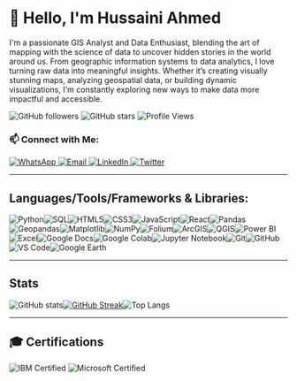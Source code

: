 # 👋 Hello, I'm Hussaini Ahmed

I'm a passionate GIS Analyst and Data Enthusiast, blending the art of mapping with the science of data to uncover hidden stories in the world around us. From geographic information systems to data analytics, I love turning raw data into meaningful insights. Whether it’s creating visually stunning maps, analyzing geospatial data, or building dynamic visualizations, I'm constantly exploring new ways to make data more impactful and accessible.

![GitHub followers](https://img.shields.io/github/followers/Husayn01?label=Followers&style=social) ![GitHub stars](https://img.shields.io/github/stars/Husayn01?label=Stars&style=social) ![Profile Views](https://komarev.com/ghpvc/?username=Husayn01&color=blue)

### 📫 Connect with Me:
<a href="https://wa.me/+2349031852400" target="_blank">
  <img src="https://img.shields.io/badge/-WhatsApp-25D366?logo=whatsapp&logoColor=white&style=for-the-badge" alt="WhatsApp">
</a>
<a href="mailto:hussainiahmed222@gmail.com" target="_blank">
  <img src="https://img.shields.io/badge/-Email-D14836?logo=gmail&logoColor=white&style=for-the-badge" alt="Email">
</a>
<a href="https://www.linkedin.com/in/hussainiahmed" target="_blank">
  <img src="https://img.shields.io/badge/-LinkedIn-0077B5?logo=linkedin&logoColor=white&style=for-the-badge" alt="LinkedIn">
</a>
<a href="https://x.com/Hussayn_01" target="_blank">
  <img src="https://img.shields.io/badge/-Twitter-1DA1F2?logo=twitter&logoColor=white&style=for-the-badge" alt="Twitter">
</a>


------------
## Languages/Tools/Frameworks & Libraries:
<img src="https://img.shields.io/badge/-Python-3776AB?logo=python&logoColor=white&style=for-the-badge" alt="Python"><img src="https://img.shields.io/badge/-SQL-4479A1?logo=MySQL&logoColor=white&style=for-the-badge" alt="SQL"><img src="https://img.shields.io/badge/-HTML5-E34F26?logo=html5&logoColor=white&style=for-the-badge" alt="HTML5"><img src="https://img.shields.io/badge/-CSS3-1572B6?logo=css3&logoColor=white&style=for-the-badge" alt="CSS3"><img src="https://img.shields.io/badge/-JavaScript-F7DF1E?logo=javascript&logoColor=black&style=for-the-badge" alt="JavaScript"><img src="https://img.shields.io/badge/-React-61DAFB?logo=react&logoColor=black&style=for-the-badge" alt="React"><img src="https://img.shields.io/badge/-Pandas-150458?logo=pandas&logoColor=white&style=for-the-badge" alt="Pandas"><img src="https://img.shields.io/badge/-Geopandas-4E4E4E?logo=geopandas&logoColor=white&style=for-the-badge" alt="Geopandas"><img src="https://img.shields.io/badge/-Matplotlib-11557C?logo=matplotlib&logoColor=white&style=for-the-badge" alt="Matplotlib"><img src="https://img.shields.io/badge/-NumPy-013243?logo=numpy&logoColor=white&style=for-the-badge" alt="NumPy"><img src="https://img.shields.io/badge/-Folium-77B829?logo=leaflet&logoColor=white&style=for-the-badge" alt="Folium"><img src="https://img.shields.io/badge/-ArcGIS-0077B5?logo=ArcGIS&logoColor=white&style=for-the-badge" alt="ArcGIS"><img src="https://img.shields.io/badge/-QGIS-589632?logo=qgis&logoColor=white&style=for-the-badge" alt="QGIS"><img src="https://img.shields.io/badge/-Power%20BI-F2C811?logo=PowerBI&logoColor=black&style=for-the-badge" alt="Power BI"><img src="https://img.shields.io/badge/-Excel-217346?logo=microsoft-excel&logoColor=white&style=for-the-badge" alt="Excel"><img src="https://img.shields.io/badge/-Google%20Docs-4285F4?logo=googledocs&logoColor=white&style=for-the-badge" alt="Google Docs"><img src="https://img.shields.io/badge/-Google%20Colab-F9AB00?logo=googlecolab&logoColor=black&style=for-the-badge" alt="Google Colab"><img src="https://img.shields.io/badge/-Jupyter-FF8C00?logo=jupyter&logoColor=white&style=for-the-badge" alt="Jupyter Notebook"><img src="https://img.shields.io/badge/-Git-F05032?logo=git&logoColor=white&style=for-the-badge" alt="Git"><img src="https://img.shields.io/badge/-GitHub-181717?logo=GitHub&logoColor=white&style=for-the-badge" alt="GitHub"><img src="https://img.shields.io/badge/-VS%20Code-007ACC?logo=visualstudiocode&logoColor=white&style=for-the-badge" alt="VS Code"><img src="https://img.shields.io/badge/-Google%20Earth-4285F4?logo=googleearth&logoColor=white&style=for-the-badge" alt="Google Earth">

------------
## Stats

![GitHub stats](https://github-readme-stats.vercel.app/api?username=Husayn01&show_icons=true&theme=radical)[![GitHub Streak](https://streak-stats.demolab.com/?user=Husayn01&theme=radical)](https://git.io/streak-stats)![Top Langs](https://github-readme-stats.vercel.app/api/top-langs/?username=Husayn01&layout=compact&theme=radical)

------------

## 🎓 Certifications

![IBM Certified](https://img.shields.io/badge/IBM-Certified-blue)
![Microsoft Certified](https://img.shields.io/badge/Microsoft-Certified-green)
